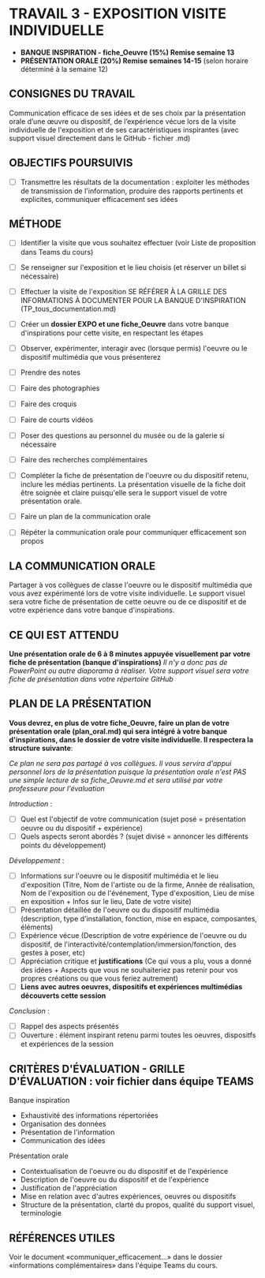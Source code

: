 # TRAVAIL 3 - EXPOSITION VISITE INDIVIDUELLE
- **BANQUE INSPIRATION - fiche_Oeuvre (15%) Remise semaine 13**
- **PRÉSENTATION ORALE (20%) Remise semaines 14-15** (selon horaire déterminé à la semaine 12)

## CONSIGNES DU TRAVAIL
Communication efficace de ses idées et de ses choix par la présentation orale d’une œuvre ou dispositif, de l’expérience vécue lors de la visite individuelle de l'exposition et de ses caractéristiques inspirantes (avec support visuel directement dans le GitHub - fichier .md)


## OBJECTIFS POURSUIVIS

- [ ] Transmettre les résultats de la documentation : exploiter les méthodes de transmission de l'information, produire des rapports pertinents et explicites, communiquer efficacement ses idées

## MÉTHODE
- [ ] Identifier la visite que vous souhaitez effectuer (voir Liste de proposition dans Teams du cours)
- [ ] Se renseigner sur l'exposition et le lieu choisis (et réserver un billet si nécessaire)
- [ ] Effectuer la visite de l'exposition
      SE RÉFÉRER À LA GRILLE DES INFORMATIONS À DOCUMENTER POUR LA BANQUE D'INSPIRATION (TP_tous_documentation.md)
- [ ] Créer un **dossier EXPO et une fiche_Oeuvre** dans votre banque d'inspirations pour cette visite, en respectant les étapes    
- [ ] Observer, expérimenter, interagir avec (lorsque permis) l'oeuvre ou le dispositif multimédia que vous présenterez
- [ ] Prendre des notes
- [ ] Faire des photographies
- [ ] Faire des croquis
- [ ] Faire de courts vidéos
- [ ] Poser des questions au personnel du musée ou de la galerie si nécessaire
- [ ] Faire des recherches complémentaires
- [ ] Compléter la fiche de présentation de l'oeuvre ou du dispositif retenu, inclure les médias pertinents. La présentation visuelle de la fiche doit être soignée et claire puisqu'elle sera le support visuel de votre présentation orale.
- [ ] Faire un plan de la communication orale
- [ ] Répéter la communication orale pour communiquer efficacement son propos 


## LA COMMUNICATION ORALE
Partager à vos collègues de classe l'oeuvre ou le dispositif multimédia que vous avez expérimenté lors de votre visite individuelle. Le support visuel sera votre fiche de présentation de cette oeuvre ou de ce dispositif et de votre expérience dans votre banque d'inspirations.

## CE QUI EST ATTENDU
**Une présentation orale de 6 à 8 minutes appuyée visuellement par votre fiche de présentation (banque d'inspirations)**
*Il n'y a donc pas de PowerPoint ou autre diaporama à réaliser. Votre support visuel sera votre fiche de présentation dans votre répertoire GitHub*

## PLAN DE LA PRÉSENTATION
**Vous devrez, en plus de votre fiche_Oeuvre, faire un plan de votre présentation orale (plan_oral.md) qui sera intégré à votre banque d'inspirations, dans le dossier de votre visite individuelle. Il respectera la structure suivante**:

*Ce plan ne sera pas partagé à vos collègues. Il vous servira d'appui personnel lors de la présentation puisque la présentation orale n'est PAS une simple lecture de sa fiche_Oeuvre.md et sera utilisé par votre professeure pour l'évaluation*

*Introduction* :
- [ ] Quel est l'objectif de votre communication (sujet posé = présentation oeuvre ou du dispositif + expérience)
- [ ] Quels aspects seront abordés ? (sujet divisé = annoncer les différents points du développement)

*Développement* :
- [ ] Informations sur l'oeuvre ou le dispositif multimédia et le lieu d'exposition (Titre, Nom de l'artiste ou de la firme, Année de réalisation, Nom de l'exposition ou de l'événement, Type d'exposition, Lieu de mise en exposition + Infos sur le lieu, Date de votre visite)
- [ ] Présentation détaillée de l'oeuvre ou du dispositif multimédia (description, type d'installation, fonction, mise en espace, composantes, éléments)
- [ ] Expérience vécue (Description de votre expérience de l'oeuvre ou du dispositif, de l'interactivité/contemplation/immersion/fonction, des gestes à poser, etc)
- [ ] Appréciation critique et **justifications** (Ce qui vous a plu, vous a donné des idées + Aspects que vous ne souhaiteriez pas retenir pour vos propres créations ou que vous feriez autrement)
- [ ] **Liens avec autres oeuvres, dispositifs et expériences multimédias découverts cette session**

*Conclusion* :
- [ ] Rappel des aspects présentés
- [ ] Ouverture : élément inspirant retenu parmi toutes les oeuvres, dispositfs et expériences de la session

## CRITÈRES D'ÉVALUATION - GRILLE D'ÉVALUATION : voir fichier dans équipe TEAMS
Banque inspiration
- Exhaustivité des informations répertoriées
- Organisation des données
- Présentation de l'information
- Communication des idées

Présentation orale
- Contextualisation de l'oeuvre ou du dispositif et de l'expérience
- Description de l'oeuvre ou du dispositif et de l'expérience
- Justification de l'appréciation
- Mise en relation avec d'autres expériences, oeuvres ou dispositifs
- Structure de la présentation, clarté du propos, qualité du support visuel, terminologie 

## RÉFÉRENCES UTILES
Voir le document «communiquer_efficacement...» dans le dossier «informations complémentaires» dans l'équipe Teams du cours. 
